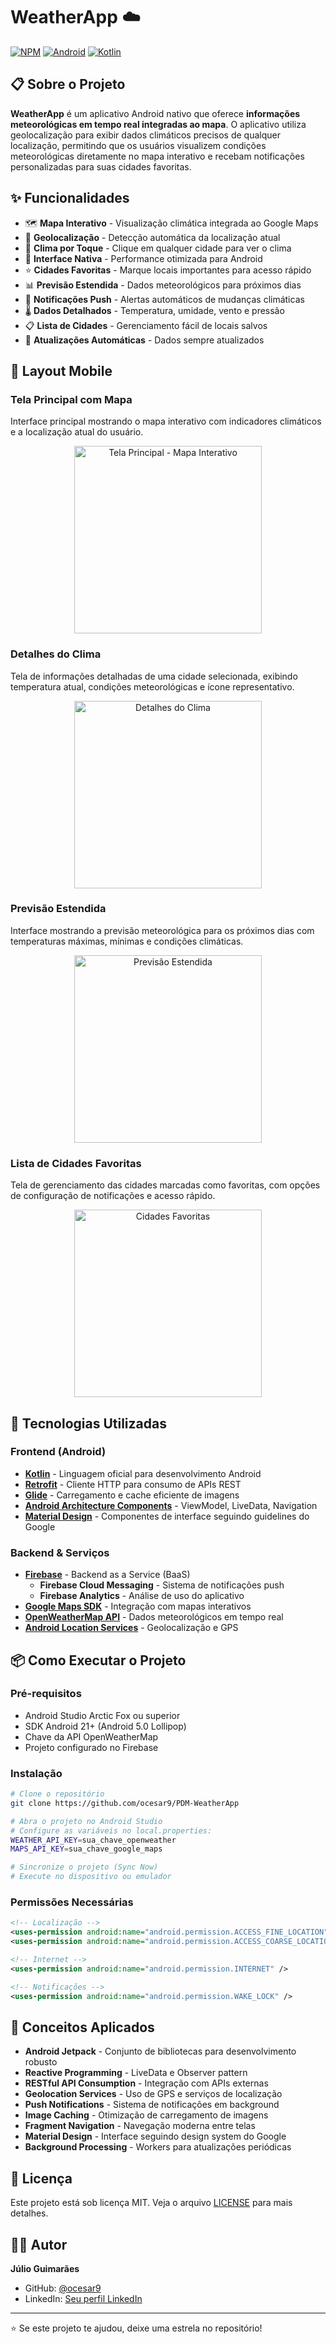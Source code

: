 # WeatherApp ☁️

[![NPM](https://img.shields.io/npm/l/react)](https://github.com/ocesar9/PDM-WeatherApp/blob/main/LICENSE)
[![Android](https://img.shields.io/badge/Platform-Android-green)](https://developer.android.com/)
[![Kotlin](https://img.shields.io/badge/Language-Kotlin-purple)](https://kotlinlang.org/)

## 📋 Sobre o Projeto

**WeatherApp** é um aplicativo Android nativo que oferece **informações meteorológicas em tempo real integradas ao mapa**. O aplicativo utiliza geolocalização para exibir dados climáticos precisos de qualquer localização, permitindo que os usuários visualizem condições meteorológicas diretamente no mapa interativo e recebam notificações personalizadas para suas cidades favoritas.

## ✨ Funcionalidades

- 🗺️ **Mapa Interativo** - Visualização climática integrada ao Google Maps
- 📍 **Geolocalização** - Detecção automática da localização atual
- 🎯 **Clima por Toque** - Clique em qualquer cidade para ver o clima
- 📱 **Interface Nativa** - Performance otimizada para Android
- ⭐ **Cidades Favoritas** - Marque locais importantes para acesso rápido
- 📊 **Previsão Estendida** - Dados meteorológicos para próximos dias
- 🔔 **Notificações Push** - Alertas automáticos de mudanças climáticas
- 🌡️ **Dados Detalhados** - Temperatura, umidade, vento e pressão
- 📋 **Lista de Cidades** - Gerenciamento fácil de locais salvos
- 🔄 **Atualizações Automáticas** - Dados sempre atualizados

## 📱 Layout Mobile

### Tela Principal com Mapa
Interface principal mostrando o mapa interativo com indicadores climáticos e a localização atual do usuário.

<div align="center">
  <img src="https://github.com/ocesar9/PDM-WeatherApp/blob/main/images/mobile-1.png" alt="Tela Principal - Mapa Interativo" width="300">
</div>

### Detalhes do Clima
Tela de informações detalhadas de uma cidade selecionada, exibindo temperatura atual, condições meteorológicas e ícone representativo.

<div align="center">
  <img src="https://github.com/ocesar9/PDM-WeatherApp/blob/main/images/mobile-2.png" alt="Detalhes do Clima" width="300">
</div>

### Previsão Estendida
Interface mostrando a previsão meteorológica para os próximos dias com temperaturas máximas, mínimas e condições climáticas.

<div align="center">
  <img src="https://github.com/ocesar9/PDM-WeatherApp/blob/main/images/mobile-3.png" alt="Previsão Estendida" width="300">
</div>

### Lista de Cidades Favoritas
Tela de gerenciamento das cidades marcadas como favoritas, com opções de configuração de notificações e acesso rápido.

<div align="center">
  <img src="https://github.com/ocesar9/PDM-WeatherApp/blob/main/images/mobile-4.png" alt="Cidades Favoritas" width="300">
</div>

## 🚀 Tecnologias Utilizadas

### Frontend (Android)
- **[Kotlin](https://kotlinlang.org/)** - Linguagem oficial para desenvolvimento Android
- **[Retrofit](https://square.github.io/retrofit/)** - Cliente HTTP para consumo de APIs REST
- **[Glide](https://github.com/bumptech/glide)** - Carregamento e cache eficiente de imagens
- **[Android Architecture Components](https://developer.android.com/topic/architecture)** - ViewModel, LiveData, Navigation
- **[Material Design](https://material.io/develop/android)** - Componentes de interface seguindo guidelines do Google

### Backend & Serviços
- **[Firebase](https://firebase.google.com/)** - Backend as a Service (BaaS)
  - **Firebase Cloud Messaging** - Sistema de notificações push
  - **Firebase Analytics** - Análise de uso do aplicativo
- **[Google Maps SDK](https://developers.google.com/maps/documentation/android-sdk)** - Integração com mapas interativos
- **[OpenWeatherMap API](https://openweathermap.org/api)** - Dados meteorológicos em tempo real
- **[Android Location Services](https://developer.android.com/training/location)** - Geolocalização e GPS

## 📦 Como Executar o Projeto

### Pré-requisitos
- Android Studio Arctic Fox ou superior
- SDK Android 21+ (Android 5.0 Lollipop)
- Chave da API OpenWeatherMap
- Projeto configurado no Firebase

### Instalação
```bash
# Clone o repositório
git clone https://github.com/ocesar9/PDM-WeatherApp

# Abra o projeto no Android Studio
# Configure as variáveis no local.properties:
WEATHER_API_KEY=sua_chave_openweather
MAPS_API_KEY=sua_chave_google_maps

# Sincronize o projeto (Sync Now)
# Execute no dispositivo ou emulador
```

### Permissões Necessárias
```xml
<!-- Localização -->
<uses-permission android:name="android.permission.ACCESS_FINE_LOCATION" />
<uses-permission android:name="android.permission.ACCESS_COARSE_LOCATION" />

<!-- Internet -->
<uses-permission android:name="android.permission.INTERNET" />

<!-- Notificações -->
<uses-permission android:name="android.permission.WAKE_LOCK" />
```

## 🎯 Conceitos Aplicados

- **Android Jetpack** - Conjunto de bibliotecas para desenvolvimento robusto
- **Reactive Programming** - LiveData e Observer pattern
- **RESTful API Consumption** - Integração com APIs externas
- **Geolocation Services** - Uso de GPS e serviços de localização
- **Push Notifications** - Sistema de notificações em background
- **Image Caching** - Otimização de carregamento de imagens
- **Fragment Navigation** - Navegação moderna entre telas
- **Material Design** - Interface seguindo design system do Google
- **Background Processing** - Workers para atualizações periódicas

## 📄 Licença

Este projeto está sob licença MIT. Veja o arquivo [LICENSE](https://github.com/ocesar9/PDM-WeatherApp/blob/main/LICENSE) para mais detalhes.

## 👨‍💻 Autor

**Júlio Guimarães**
- GitHub: [@ocesar9](https://github.com/ocesar9)
- LinkedIn: [Seu perfil LinkedIn](https://www.linkedin.com/in/j%C3%BAlio-guimar%C3%A3es-183110162/)

---

⭐ Se este projeto te ajudou, deixe uma estrela no repositório!
